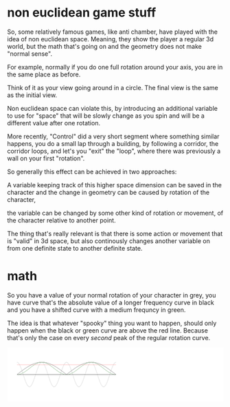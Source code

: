# non euclidean game stuff

So, some relatively famous games, like anti chamber, have played
with the idea of non euclidean space. Meaning, they show the player
a regular 3d world, but the math that's going on and the geometry
does not make "normal sense".

For example, normally if you do one full rotation around your axis,
you are in the same place as before.

Think of it as your view going around in a circle. The final view
is the same as the initial view.

Non euclidean space can violate this, by introducing an additional variable
to use for "space" that will be slowly change as you spin and will
be a different value after one rotation.

More recently, "Control" did a very short segment where something
similar happens, you do a small lap through a building, by following
a corridor, the corridor loops, and let's you "exit" the "loop",
where there was previously a wall on your first "rotation".

So generally this effect can be achieved in two approaches:

A variable keeping track of this higher space dimension can be 
saved in the character and the change in geometry can be caused by 
rotation of the character, 

the variable can be changed by some other kind of rotation or movement,
of the character relative to another point.

The thing that's really relevant is that there is some action or movement
that is "valid" in 3d space, but also continously changes another variable
on from one definite state to another definite state.

# math

So you have a value of your normal rotation of your character in grey,
you have curve that's the absolute value of a longer frequency
curve in black
and you have a shifted curve with a medium frequncy in green.

The idea is that whatever "spooky" thing you want to happen,
should only happen when the black or green curve are above the
red line. Because that's only the case on every *second* peak
of the regular rotation curve.

![picture](demo.svg)
